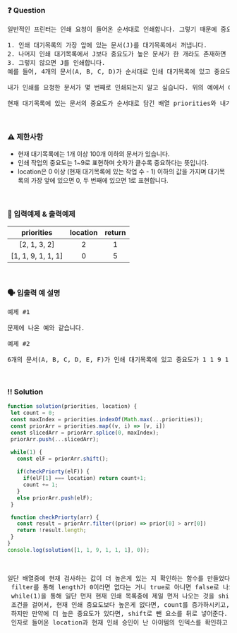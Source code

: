  ### ❓ Question

 <pre>일반적인 프린터는 인쇄 요청이 들어온 순서대로 인쇄합니다. 그렇기 때문에 중요한 문서가 나중에 인쇄될 수 있습니다. 이런 문제를 보완하기 위해 중요도가 높은 문서를 먼저 인쇄하는 프린터를 개발했습니다. 이 새롭게 개발한 프린터는 아래와 같은 방식으로 인쇄 작업을 수행합니다.

1. 인쇄 대기목록의 가장 앞에 있는 문서(J)를 대기목록에서 꺼냅니다.
2. 나머지 인쇄 대기목록에서 J보다 중요도가 높은 문서가 한 개라도 존재하면 J를 대기목록의 가장 마지막에 넣습니다.
3. 그렇지 않으면 J를 인쇄합니다.
예를 들어, 4개의 문서(A, B, C, D)가 순서대로 인쇄 대기목록에 있고 중요도가 2 1 3 2 라면 C D A B 순으로 인쇄하게 됩니다.

내가 인쇄를 요청한 문서가 몇 번째로 인쇄되는지 알고 싶습니다. 위의 예에서 C는 1번째로, A는 3번째로 인쇄됩니다.

현재 대기목록에 있는 문서의 중요도가 순서대로 담긴 배열 priorities와 내가 인쇄를 요청한 문서가 현재 대기목록의 어떤 위치에 있는지를 알려주는 location이 매개변수로 주어질 때, 내가 인쇄를 요청한 문서가 몇 번째로 인쇄되는지 return 하도록 solution 함수를 작성해주세요.</pre>
 
<br>

### ⚠️ 제한사항

<ul>
  <li>현재 대기목록에는 1개 이상 100개 이하의 문서가 있습니다.</li>
  <li>인쇄 작업의 중요도는 1~9로 표현하며 숫자가 클수록 중요하다는 뜻입니다.</li>
  <li>location은 0 이상 (현재 대기목록에 있는 작업 수 - 1) 이하의 값을 가지며 대기목록의 가장 앞에 있으면 0, 두 번째에 있으면 1로 표현합니다.</li>
</ul>

<br>

### 🔢 입력예제 & 출력예제

|priorities|location|return|
|:-:|:-:|:-:|
|[2, 1, 3, 2]|	2|	1|
|[1, 1, 9, 1, 1, 1]|	0|	5|

<br>

### 🗣 입출력 예 설명

<pre>예제 #1

문제에 나온 예와 같습니다.

예제 #2

6개의 문서(A, B, C, D, E, F)가 인쇄 대기목록에 있고 중요도가 1 1 9 1 1 1 이므로 C D E F A B 순으로 인쇄합니다.</pre>

 <br>

 ### ‼️ Solution

 ```javascript
function solution(priorities, location) {
  let count = 0;
  const maxIndex = priorities.indexOf(Math.max(...priorities));
  const priorArr = priorities.map((v, i) => [v, i])
  const slicedArr = priorArr.splice(0, maxIndex);
  priorArr.push(...slicedArr);

  while(1) {
    const elF = priorArr.shift();
    
    if(checkPriorty(elF)) {
      if(elF[1] === location) return count+1;
      count += 1;
    }
    else priorArr.push(elF);
  }

  function checkPriorty(arr) {
    const result = priorArr.filter((prior) => prior[0] > arr[0])
    return !result.length;
  }
}
console.log(solution([1, 1, 9, 1, 1, 1], 0));
 ```
<br>


 <pre>일단 배열중에 현재 검사하는 값이 더 높은게 있는 지 확인하는 함수를 만들었다.
 filter를 통해 length가 0이라면 없다는 거니 true로 아니면 false로 나오게끔 만들었다.
 while(1)을 통해 일단 먼저 현재 인쇄 목록중에 제일 먼저 나오는 것을 shift로 빼주고 
 조건을 걸어서, 현재 인쇄 중요도보다 높은게 없다면, count를 증가하시키고, 리스트 맨뒤로 빼주지 않습니다.
 하지만 만약에 더 높은 중요도가 있다면, shift로 뺀 요소를 뒤로 넣어준다. 그런데 앞서서 인덱스를 추가해줬는데,
 인자로 들어온 location과 현재 인쇄 승인이 난 아이템의 인덱스를 확인하고 맞다면 바로 반환한다.</pre>
